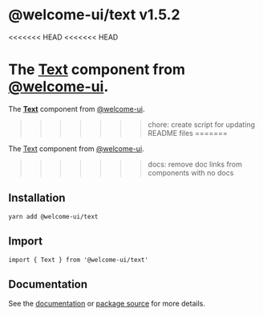 # @welcome-ui/text v1.5.2
<<<<<<< HEAD
<<<<<<< HEAD

The [Text](http://welcome-ui.com/components/text) component from [@welcome-ui](http://welcome-ui.com).
=======
  
The **[Text](http://welcome-ui.com/components/text)** component from [@welcome-ui](http://welcome-ui.com).
>>>>>>> chore: create script for updating README files
=======

The [Text](http://welcome-ui.com/components/text) component from [@welcome-ui](http://welcome-ui.com).
>>>>>>> docs: remove doc links from components with no docs

## Installation

    yarn add @welcome-ui/text

## Import

    import { Text } from '@welcome-ui/text'

## Documentation

See the [documentation](http://welcome-ui.com/components/text) or [package source](https://github.com/WTTJ/welcome-ui/tree/v1.5.2/packages/Text) for more details.
